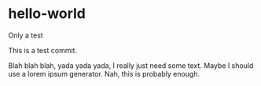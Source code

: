 # hello-world
Only a test

This is a test commit.

Blah blah blah, yada yada yada, I really just need some text.  Maybe I should use a lorem ipsum generator.  Nah, this is probably enough.
